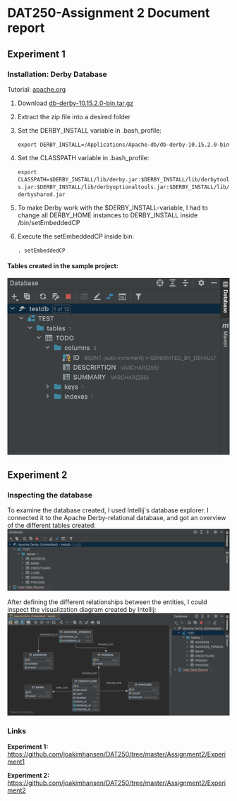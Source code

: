 # DAT250-Assignment 2 Document report



## Experiment 1

### Installation: Derby Database
Tutorial: [apache.org](https://db.apache.org/derby/papers/DerbyTut/index.html)
1. Download [db-derby-10.15.2.0-bin.tar.gz](https://db.apache.org/derby/releases/release-10_15_2_0.cgi)
2. Extract the zip file into a desired folder
3. Set the DERBY_INSTALL variable in .bash_profile:

   `export DERBY_INSTALL=/Applications/Apache-db/db-derby-10.15.2.0-bin`
4. Set the CLASSPATH variable in .bash_profile:
    
    `export CLASSPATH=$DERBY_INSTALL/lib/derby.jar:$DERBY_INSTALL/lib/derbytools.jar:$DERBY_INSTALL/lib/derbyoptionaltools.jar:$DERBY_INSTALL/lib/derbyshared.jar`
5. To make Derby work with the $DERBY_INSTALL-variable, I had to change all DERBY_HOME instances to DERBY_INSTALL inside /bin/setEmbeddedCP
6. Execute the setEmbeddedCP inside bin:

    `. setEmbeddedCP`

#### Tables created in the sample project:
![](Images/db-tables_ex1.png)


## Experiment 2

### Inspecting the database
To examine the database created, I used Intellij´s database explorer. I connected it to
the Apache Derby-relational database, and got an overview of the different tables created:
![](Images/db-tables_ex2.png)

After defining the different relationships between the entities, I could inspect the visualization diagram created by Intellij:
![](Images/domain-model.png)


### Links
**Experiment 1:** https://github.com/joakimhansen/DAT250/tree/master/Assignment2/Experiment1

**Experiment 2:** https://github.com/joakimhansen/DAT250/tree/master/Assignment2/Experiment2